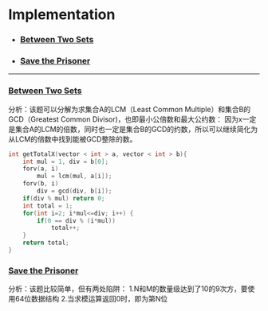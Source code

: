 # Implementation
- ### [Between Two Sets](#Between-Two-Sets)
- ### [Save the Prisoner](#Save-the-Prisoner)
***

<a id="Between-Two-Sets"></a>
### [Between Two Sets](https://www.hackerrank.com/challenges/between-two-sets)
分析：该题可以分解为求集合A的LCM（Least Common Multiple）和集合B的GCD（Greatest Common Divisor)，也即最小公倍数和最大公约数：
因为x一定是集合A的LCM的倍数，同时也一定是集合B的GCD的约数，所以可以继续简化为从LCM的倍数中找到能被GCD整除的数。
```cpp
int getTotalX(vector < int > a, vector < int > b){
    int mul = 1, div = b[0];
    forv(a, i)
        mul = lcm(mul, a[i]);
    forv(b, i)
        div = gcd(div, b[i]);
    if(div % mul) return 0;
    int total = 1;
    for(int i=2; i*mul<=div; i++) {
        if(0 == div % (i*mul))
            total++;
    }
    return total;
}
```

<a id="Save-the-Prisoner"> </a>
### [Save the Prisoner](https://www.hackerrank.com/challenges/save-the-prisoner/problem)
分析：该题比较简单，但有两处陷阱：
1.N和M的数量级达到了10的9次方，要使用64位数据结构
2.当求模运算返回0时，即为第N位
